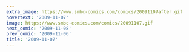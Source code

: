 ```yaml
---
extra_image: https://www.smbc-comics.com/comics/20091107after.gif
hovertext: '2009-11-07'
image: https://www.smbc-comics.com/comics/20091107.gif
next_comic: '2009-11-08'
prev_comic: '2009-11-06'
title: '2009-11-07'
---
```


